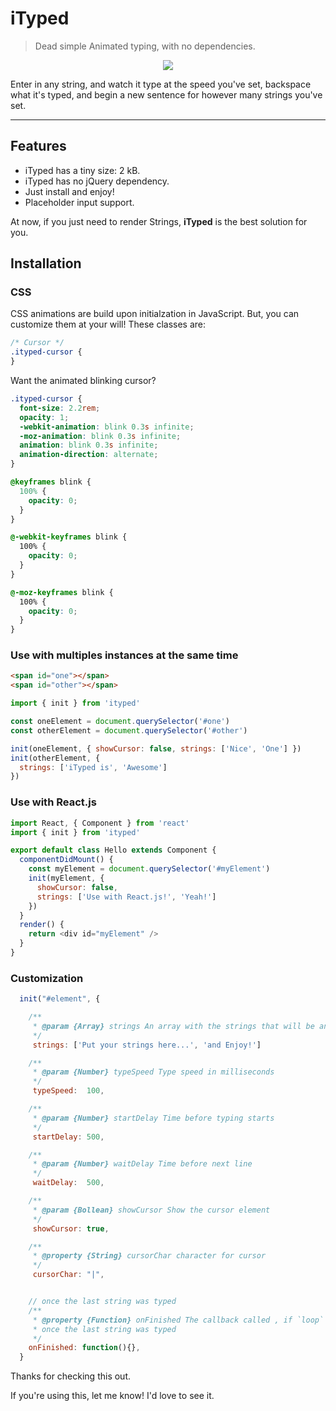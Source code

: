 # iTyped

> Dead simple Animated typing, with no dependencies.

<p align="center">
  <img src="http://olkt8awja.bkt.clouddn.com/view.gif"/>
</p>

Enter in any string, and watch it type at the speed you've set, backspace what it's typed,
and begin a new sentence for however many strings you've set.

---

## Features

* iTyped has a tiny size: 2 kB.
* iTyped has no jQuery dependency.
* Just install and enjoy!
* Placeholder input support.

At now, if you just need to render Strings, **iTyped** is the best solution for you.

## Installation

### CSS

CSS animations are build upon initialzation in JavaScript. But, you can customize them at your will! These classes are:

```css
/* Cursor */
.ityped-cursor {
}
```

Want the animated blinking cursor?

```css
.ityped-cursor {
  font-size: 2.2rem;
  opacity: 1;
  -webkit-animation: blink 0.3s infinite;
  -moz-animation: blink 0.3s infinite;
  animation: blink 0.3s infinite;
  animation-direction: alternate;
}

@keyframes blink {
  100% {
    opacity: 0;
  }
}

@-webkit-keyframes blink {
  100% {
    opacity: 0;
  }
}

@-moz-keyframes blink {
  100% {
    opacity: 0;
  }
}
```

### Use with multiples instances at the same time

```html
<span id="one"></span>
<span id="other"></span>
```

```javascript
import { init } from 'ityped'

const oneElement = document.querySelector('#one')
const otherElement = document.querySelector('#other')

init(oneElement, { showCursor: false, strings: ['Nice', 'One'] })
init(otherElement, {
  strings: ['iTyped is', 'Awesome']
})
```

### Use with React.js

```javascript
import React, { Component } from 'react'
import { init } from 'ityped'

export default class Hello extends Component {
  componentDidMount() {
    const myElement = document.querySelector('#myElement')
    init(myElement, {
      showCursor: false,
      strings: ['Use with React.js!', 'Yeah!']
    })
  }
  render() {
    return <div id="myElement" />
  }
}
```

### Customization

```javascript
  init("#element", {

    /**
     * @param {Array} strings An array with the strings that will be animated
     */
     strings: ['Put your strings here...', 'and Enjoy!']

    /**
     * @param {Number} typeSpeed Type speed in milliseconds
     */
     typeSpeed:  100,

    /**
     * @param {Number} startDelay Time before typing starts
     */
     startDelay: 500,

    /**
     * @param {Number} waitDelay Time before next line
     */
     waitDelay:  500,

    /**
     * @param {Bollean} showCursor Show the cursor element
     */
     showCursor: true,

    /**
     * @property {String} cursorChar character for cursor
     */
     cursorChar: "|",


    // once the last string was typed
    /**
     * @property {Function} onFinished The callback called , if `loop` is false,
     * once the last string was typed
     */
    onFinished: function(){},
  }
```

Thanks for checking this out.

If you're using this, let me know! I'd love to see it.

